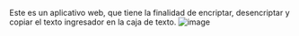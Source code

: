 Este es un aplicativo web, que tiene la finalidad de encriptar, desencriptar y copiar el texto ingresador en la caja de texto.
![image](https://github.com/user-attachments/assets/cf984f12-5c3e-4989-9341-1bd1ecb1b2fb)
